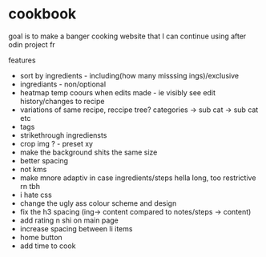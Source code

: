 # cookbook
goal is to make a banger cooking website that I can continue using after odin project fr

features
- sort by ingredients - including(how many misssing ings)/exclusive
- ingrediants - non/optional
- heatmap temp coours when edits made - ie visibly see edit history/changes to recipe
- variations of same recipe, reccipe tree? categories -> sub cat -> sub cat etc
- tags
- strikethrough ingrediensts
- crop img ? - preset xy
- make the background shits the same size 
- better spacing
- not kms
- make mnore adaptiv in case ingredients/steps hella long, too restrictive rn tbh
- i hate css
- change the ugly ass colour scheme and design
- fix the h3 spacing (ing-> content compared to notes/steps -> content)
- add rating n shi on main page
- increase spacing between li items
- home button
- add time to cook
